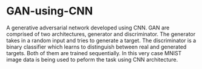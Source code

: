 # GAN-using-CNN
A generative adversarial network developed using CNN. GAN are comprised of two architectures, generator and discriminator. The generator takes in a random input and tries to generate a target. The discriminator is a binary classifier which learns to distinguish between real and generated targets. Both of them are trained sequentially. In this very case MNIST image data is being used to peform the task using CNN architecture.
